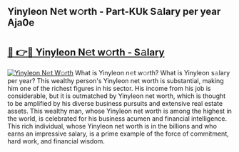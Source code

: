 ## Yinyleon N𝚎t w𝚘rth - Part-KUk S𝚊lary per year Aja0e

# <h2><a href="http://gc3xesg.nevu.top/?p=Yinyleon">🔗 👉🔴 Yinyleon N𝚎t w𝚘rth - S𝚊lary</a></h2>

[![Yinyleon N𝚎t W𝚘rth](https://i.imgur.com/Oavwk0R.jpeg)](http://gc3xesg.nevu.top/?p=Yinyleon)
What is Yinyleon n𝚎t w𝚘rth? What is Yinyleon s𝚊lary per year?
This wealthy person's Yinyleon net worth is substantial, making him one of the richest figures in his sector. His income from his job is considerable, but it is outmatched by Yinyleon net worth, which is thought to be amplified by his diverse business pursuits and extensive real estate assets. This wealthy man, whose Yinyleon net worth is among the highest in the world, is celebrated for his business acumen and financial intelligence. This rich individual, whose Yinyleon net worth is in the billions and who earns an impressive salary, is a prime example of the force of commitment, hard work, and financial wisdom.
